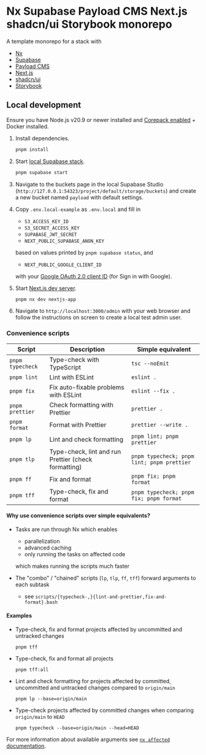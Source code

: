 # Nx Supabase Payload CMS Next.js shadcn/ui Storybook monorepo

A template monorepo for a stack with

- [Nx](https://nx.dev)
- [Supabase](https://supabase.com/)
- [Payload CMS](https://payloadcms.com/)
- [Next.js](https://nextjs.org/)
- [shadcn/ui](https://ui.shadcn.com/)
- [Storybook](https://storybook.js.org/)

## Local development

Ensure you have Node.js v20.9 or newer installed and [Corepack enabled](https://nodejs.org/api/corepack.html#enabling-the-feature) + Docker installed.

1. Install dependencies.

    ```sh
    pnpm install
    ```

1. Start [local Supabase stack](https://supabase.com/docs/guides/local-development).

    ```sh
    pnpm supabase start
    ```

1. Navigate to the buckets page in the local Supabase Studio (`http://127.0.0.1:54323/project/default/storage/buckets`) and create a new bucket named `payload` with default settings.

1. Copy `.env.local-example` as `.env.local` and fill in

    - `S3_ACCESS_KEY_ID`
    - `S3_SECRET_ACCESS_KEY`
    - `SUPABASE_JWT_SECRET`
    - `NEXT_PUBLIC_SUPABASE_ANON_KEY`

    based on values printed by `pnpm supabase status`, and

    - `NEXT_PUBLIC_GOOGLE_CLIENT_ID`

    with your [Google OAuth 2.0 client ID](https://developers.google.com/identity/oauth2/web/guides/get-google-api-clientid) (for Sign in with Google).

1. Start [Next.js dev server](https://nextjs.org/docs/app/getting-started/installation#run-the-development-server).

    ```sh
    pnpm nx dev nextjs-app
    ```

1. Navigate to `http://localhost:3000/admin` with your web browser and follow the instructions on screen to create a local test admin user.

### Convenience scripts

<!-- prettier-ignore -->
|Script|Description|Simple equivalent|
|-|-|-|
|`pnpm typecheck`|Type-check with TypeScript|`tsc --noEmit`|
|`pnpm lint`|Lint with ESLint|`eslint .`|
|`pnpm fix`|Fix auto-fixable problems with ESLint|`eslint --fix .`|
|`pnpm prettier`|Check formatting with Prettier|`prettier .`|
|`pnpm format`|Format with Prettier|`prettier --write .`|
|`pnpm lp`|Lint and check formatting|`pnpm lint; pnpm prettier`|
|`pnpm tlp`|Type-check, lint and run Prettier (check formatting)|`pnpm typecheck; pnpm lint; pnpm prettier`|
|`pnpm ff`|Fix and format|`pnpm fix; pnpm format`|
|`pnpm tff`|Type-check, fix and format|`pnpm typecheck; pnpm fix; pnpm format`|

#### Why use convenience scripts over simple equivalents?

- Tasks are run through Nx which enables

    - parallelization
    - advanced caching
    - only running the tasks on affected code

    which makes running the scripts much faster

- The "combo" / "chained" scripts (`lp`, `tlp`, `ff`, `tff`) forward arguments to each subtask

    - see `scripts/{typecheck-,}{lint-and-prettier,fix-and-format}.bash`

#### Examples

- Type-check, fix and format projects affected by uncommitted and untracked changes

    ```
    pnpm tff
    ```

- Type-check, fix and format all projects

    ```
    pnpm tff:all
    ```

- Lint and check formatting for projects affected by committed, uncommitted and untracked changes compared to `origin/main`

    ```
    pnpm lp --base=origin/main
    ```

- Type-check projects affected by committed changes when comparing `origin/main` to `HEAD`

    ```
    pnpm typecheck --base=origin/main --head=HEAD
    ```

For more information about available arguments see [`nx affected` documentation](https://nx.dev/nx-api/nx/documents/affected).
